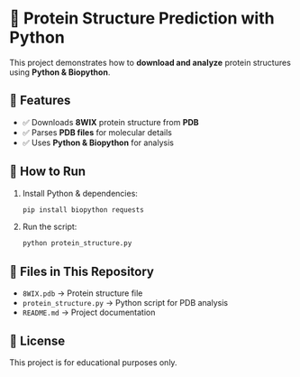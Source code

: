 # 🧬 Protein Structure Prediction with Python  

This project demonstrates how to **download and analyze** protein structures using **Python & Biopython**.  

## 📌 Features  
- ✅ Downloads **8WIX** protein structure from **PDB**  
- ✅ Parses **PDB files** for molecular details  
- ✅ Uses **Python & Biopython** for analysis  

## 🔧 How to Run  
1. Install Python & dependencies:  
   ```sh
   pip install biopython requests
   ```  
2. Run the script:  
   ```sh
   python protein_structure.py
   ```  

## 📂 Files in This Repository  
- `8WIX.pdb` → Protein structure file  
- `protein_structure.py` → Python script for PDB analysis  
- `README.md` → Project documentation  

## 📜 License  
This project is for educational purposes only.
